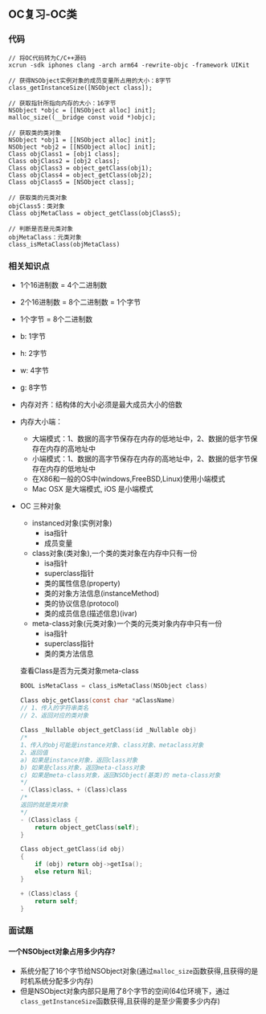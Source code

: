 ## OC复习-OC类

### 代码

```objc
// 将OC代码转为C/C++源码
xcrun -sdk iphones clang -arch arm64 -rewrite-objc -framework UIKit

// 获得NSObject实例对象的成员变量所占用的大小：8字节
class_getInstanceSize([NSObject class]);

// 获取指针所指向内存的大小：16字节
NSObject *objc = [[NSObject alloc] init];
malloc_size((__bridge const void *)objc);

// 获取类的类对象
NSObject *obj1 = [[NSObject alloc] init];
NSObject *obj2 = [[NSObject alloc] init];
Class objClass1 = [obj1 class];
Class objClass2 = [obj2 class];
Class objClass3 = object_getClass(obj1);
Class objClass4 = object_getClass(obj2);
Class objClass5 = [NSObject class];

// 获取类的元类对象
objClass5：类对象
Class objMetaClass = object_getClass(objClass5);

// 判断是否是元类对象
objMetaClass：元类对象
class_isMetaClass(objMetaClass)
```

### 相关知识点

* 1个16进制数 = 4个二进制数

* 2个16进制数 = 8个二进制数 = 1个字节

* 1个字节 = 8个二进制数

* b: 1字节

* h: 2字节

* w: 4字节

* g: 8字节

* 内存对齐：结构体的大小必须是最大成员大小的倍数

* 内存大小端：
  
    * 大端模式：1、数据的高字节保存在内存的低地址中，2、数据的低字节保存在内存的高地址中
    * 小端模式：1、数据的高字节保存在内存的高地址中，2、数据的低字节保存在内存的低地址中
    * 在X86和一般的OS中(windows,FreeBSD,Linux)使用小端模式
    * Mac OSX 是大端模式, iOS 是小端模式

* OC 三种对象
  
    * instanced对象(实例对象)
        * isa指针
        * 成员变量
    * class对象(类对象),一个类的类对象在内存中只有一份
        * isa指针
        * superclass指针
        * 类的属性信息(property)
        * 类的对象方法信息(instanceMethod)
        * 类的协议信息(protocol)
        * 类的成员信息(描述信息)(ivar)
    * meta-class对象(元类对象)一个类的元类对象内存中只有一份
        * isa指针
        * superclass指针
        * 类的类方法信息
    
    查看Class是否为元类对象meta-class
    
    ```objective-c
    BOOL isMetaClass = class_isMetaClass(NSObject class)
    ```
    
    ```objective-c
    Class objc_getClass(const char *aClassName)
    // 1、传入的字符串类名
    // 2、返回对应的类对象
      
    Class _Nullable object_getClass(id _Nullable obj) 
    /*
    1、传入的obj可能是instance对象、class对象、metaclass对象
    2、返回值
    a) 如果是instance对象，返回class对象 
    b) 如果是class对象，返回meta-class对象
    c) 如果是meta-class对象，返回NSObject(基类)的 meta-class对象
    */
    - (Class)class、+ (Class)class
    /*
    返回的就是类对象
    */
    - (Class)class {
        return object_getClass(self);
    }
    
    Class object_getClass(id obj)
    {
        if (obj) return obj->getIsa();
        else return Nil;
    }
    
    + (Class)class {
        return self;
    }
    ```
    
    

### 面试题

#### 一个NSObject对象占用多少内存?

* 系统分配了16个字节给NSObject对象(通过```malloc_size```函数获得,且获得的是时机系统分配多少内存)
* 但是NSObject对象内部只是用了8个字节的空间(64位环境下，通过```class_getInstanceSize```函数获得,且获得的是至少需要多少内存)



